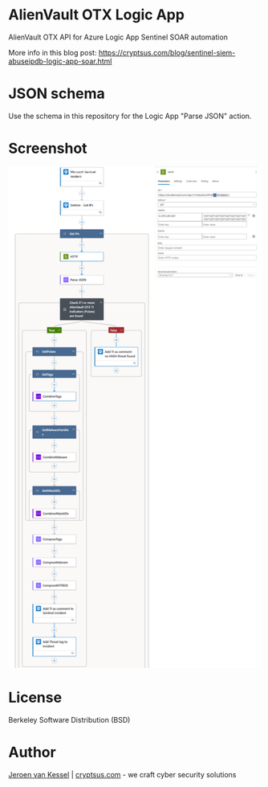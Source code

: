 # AlienVault OTX Logic App
AlienVault OTX API for Azure Logic App Sentinel SOAR automation

More info in this blog post: https://cryptsus.com/blog/sentinel-siem-abuseipdb-logic-app-soar.html

# JSON schema
Use the schema in this repository for the Logic App "Parse JSON" action.

# Screenshot
![screen2](https://github.com/krabelize/alienvault-logicapp/blob/main/alienvault-logicapp-sentinel-soar.png)

# License
Berkeley Software Distribution (BSD)

# Author
[Jeroen van Kessel](https://twitter.com/jeroenvkessel) | [cryptsus.com](https://cryptsus.com) - we craft cyber security solutions
